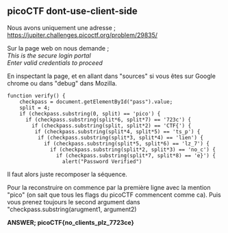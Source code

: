 ## picoCTF dont-use-client-side

Nous avons uniquement une adresse ; https://jupiter.challenges.picoctf.org/problem/29835/   

Sur la page web on nous demande ;    
*This is the secure login portal*   
*Enter valid credentials to proceed*    

En inspectant la page, et en allant dans "sources" si vous êtes sur Google chrome ou dans "debug" dans Mozilla.
``````
function verify() {
    checkpass = document.getElementById("pass").value;
    split = 4;
    if (checkpass.substring(0, split) == 'pico') {
      if (checkpass.substring(split*6, split*7) == '723c') {
        if (checkpass.substring(split, split*2) == 'CTF{') {
         if (checkpass.substring(split*4, split*5) == 'ts_p') {
          if (checkpass.substring(split*3, split*4) == 'lien') {
            if (checkpass.substring(split*5, split*6) == 'lz_7') {
              if (checkpass.substring(split*2, split*3) == 'no_c') {
                if (checkpass.substring(split*7, split*8) == 'e}') {
                  alert("Password Verified")
``````
Il faut alors juste recomposer la séquence.

Pour la reconstruire on commence par la première ligne avec la mention "pico" (on sait que tous les flags du picoCTF commencent comme ca). 
Puis vous prenez toujours le second argument dans "checkpass.substring(arugment1, argument2)

**ANSWER; picoCTF{no_clients_plz_7723ce}**
